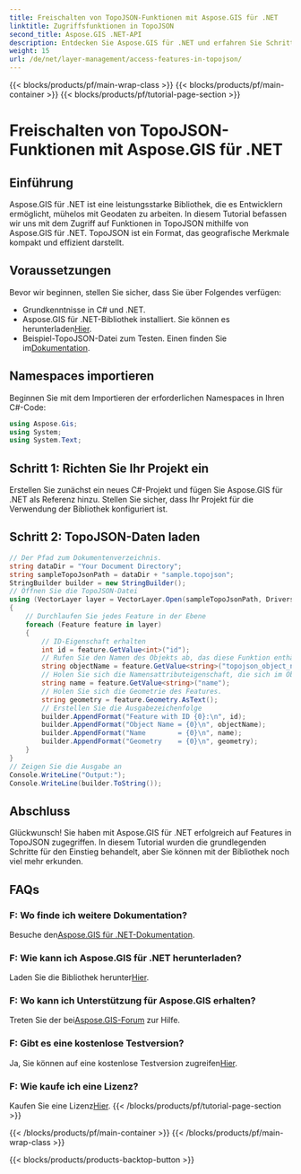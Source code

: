 ```yaml
---
title: Freischalten von TopoJSON-Funktionen mit Aspose.GIS für .NET
linktitle: Zugriffsfunktionen in TopoJSON
second_title: Aspose.GIS .NET-API
description: Entdecken Sie Aspose.GIS für .NET und erfahren Sie Schritt für Schritt, wie Sie auf TopoJSON-Funktionen zugreifen. Tauchen Sie ein in die Dokumentation und nutzen Sie mühelos Geodatenfunktionen.
weight: 15
url: /de/net/layer-management/access-features-in-topojson/
---
```


{{< blocks/products/pf/main-wrap-class >}}
{{< blocks/products/pf/main-container >}}
{{< blocks/products/pf/tutorial-page-section >}}

# Freischalten von TopoJSON-Funktionen mit Aspose.GIS für .NET

## Einführung
Aspose.GIS für .NET ist eine leistungsstarke Bibliothek, die es Entwicklern ermöglicht, mühelos mit Geodaten zu arbeiten. In diesem Tutorial befassen wir uns mit dem Zugriff auf Funktionen in TopoJSON mithilfe von Aspose.GIS für .NET. TopoJSON ist ein Format, das geografische Merkmale kompakt und effizient darstellt.
## Voraussetzungen
Bevor wir beginnen, stellen Sie sicher, dass Sie über Folgendes verfügen:
- Grundkenntnisse in C# und .NET.
-  Aspose.GIS für .NET-Bibliothek installiert. Sie können es herunterladen[Hier](https://releases.aspose.com/gis/net/).
-  Beispiel-TopoJSON-Datei zum Testen. Einen finden Sie im[Dokumentation](https://reference.aspose.com/gis/net/).
## Namespaces importieren
Beginnen Sie mit dem Importieren der erforderlichen Namespaces in Ihren C#-Code:
```csharp
using Aspose.Gis;
using System;
using System.Text;
```
## Schritt 1: Richten Sie Ihr Projekt ein
Erstellen Sie zunächst ein neues C#-Projekt und fügen Sie Aspose.GIS für .NET als Referenz hinzu. Stellen Sie sicher, dass Ihr Projekt für die Verwendung der Bibliothek konfiguriert ist.
## Schritt 2: TopoJSON-Daten laden
```csharp
// Der Pfad zum Dokumentenverzeichnis.
string dataDir = "Your Document Directory";
string sampleTopoJsonPath = dataDir + "sample.topojson";
StringBuilder builder = new StringBuilder();
// Öffnen Sie die TopoJSON-Datei
using (VectorLayer layer = VectorLayer.Open(sampleTopoJsonPath, Drivers.TopoJson))
{
    // Durchlaufen Sie jedes Feature in der Ebene
    foreach (Feature feature in layer)
    {
        // ID-Eigenschaft erhalten
        int id = feature.GetValue<int>("id");
        // Rufen Sie den Namen des Objekts ab, das diese Funktion enthält
        string objectName = feature.GetValue<string>("topojson_object_name");
        // Holen Sie sich die Namensattributeigenschaft, die sich im Objekt „properties“ befindet
        string name = feature.GetValue<string>("name");
        // Holen Sie sich die Geometrie des Features.
        string geometry = feature.Geometry.AsText();
        // Erstellen Sie die Ausgabezeichenfolge
        builder.AppendFormat("Feature with ID {0}:\n", id);
        builder.AppendFormat("Object Name = {0}\n", objectName);
        builder.AppendFormat("Name        = {0}\n", name);
        builder.AppendFormat("Geometry    = {0}\n", geometry);
    }
}
// Zeigen Sie die Ausgabe an
Console.WriteLine("Output:");
Console.WriteLine(builder.ToString());
```
## Abschluss
Glückwunsch! Sie haben mit Aspose.GIS für .NET erfolgreich auf Features in TopoJSON zugegriffen. In diesem Tutorial wurden die grundlegenden Schritte für den Einstieg behandelt, aber Sie können mit der Bibliothek noch viel mehr erkunden.
## FAQs
### F: Wo finde ich weitere Dokumentation?
 Besuche den[Aspose.GIS für .NET-Dokumentation](https://reference.aspose.com/gis/net/).
### F: Wie kann ich Aspose.GIS für .NET herunterladen?
 Laden Sie die Bibliothek herunter[Hier](https://releases.aspose.com/gis/net/).
### F: Wo kann ich Unterstützung für Aspose.GIS erhalten?
 Treten Sie der bei[Aspose.GIS-Forum](https://forum.aspose.com/c/gis/33) zur Hilfe.
### F: Gibt es eine kostenlose Testversion?
Ja, Sie können auf eine kostenlose Testversion zugreifen[Hier](https://releases.aspose.com/).
### F: Wie kaufe ich eine Lizenz?
 Kaufen Sie eine Lizenz[Hier](https://purchase.aspose.com/buy).
{{< /blocks/products/pf/tutorial-page-section >}}

{{< /blocks/products/pf/main-container >}}
{{< /blocks/products/pf/main-wrap-class >}}

{{< blocks/products/products-backtop-button >}}
